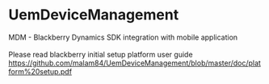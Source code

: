 # UemDeviceManagement
MDM - Blackberry Dynamics SDK integration with mobile application
<br/><br/>
Please read blackberry initial setup platform user guide https://github.com/malam84/UemDeviceManagement/blob/master/doc/platform%20setup.pdf

